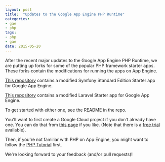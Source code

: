 ```yaml
---
layout: post
title:  "Updates to the Google App Engine PHP Runtime"
categories:
- gae
- php
tags:
- php
- gae
date: 2015-05-20
---
```


After the recent major updates to the Google App Engine PHP Runtime, we are putting up forks for some of the popular PHP framework starter apps.  These forks contain the modifications for running the apps on App Engine.

[This repository](https://github.com/GoogleCloudPlatform/symfony-standard) contains a modified Symfony Standard Edition Starter app for Google App Engine.

[This repository](https://github.com/GoogleCloudPlatform/laravel) contains a modified Laravel Starter app for Google App Engine.

To get started with either one, see the README in the repo.

You'll want to first create a Google Cloud project if you don't already have one. You can do that from [this page](https://console.developers.google.com/start/appengine) if you like.  (Note that there is a [free trial](https://console.developers.google.com/billing/freetrial) available).

Then, if you're not familiar with PHP on App Engine, you might want to follow the [PHP Tutorial](https://cloud.google.com/appengine/docs/php/gettingstarted/introduction) first.

We're looking forward to your feedback (and/or pull requests)!


